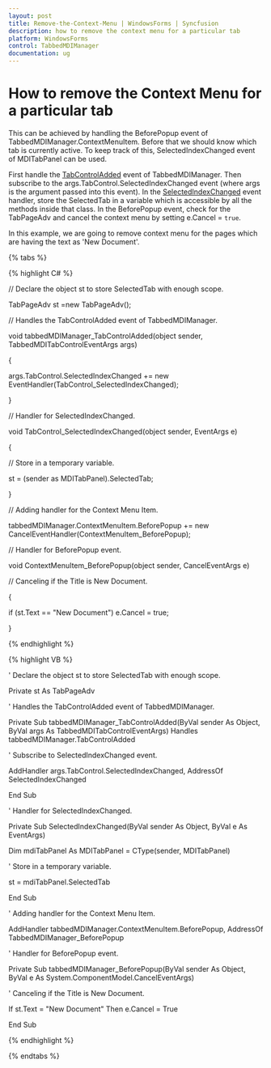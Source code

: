 ```yaml
---
layout: post
title: Remove-the-Context-Menu | WindowsForms | Syncfusion
description: how to remove the context menu for a particular tab
platform: WindowsForms
control: TabbedMDIManager
documentation: ug
---
```


# How to remove the Context Menu for a particular tab

This can be achieved by handling the BeforePopup event of TabbedMDIManager.ContextMenuItem. Before that we should know which tab is currently active. To keep track of this, SelectedIndexChanged event of MDITabPanel can be used.

First handle the [TabControlAdded](https://help.syncfusion.com/cr/windowsforms/Syncfusion.Tools.Windows~Syncfusion.Windows.Forms.Tools.TabbedMDIManager~TabControlAdded_EV.html) event of TabbedMDIManager. Then subscribe to the args.TabControl.SelectedIndexChanged event (where args is the argument passed into this event). In the [SelectedIndexChanged](https://help.syncfusion.com/cr/windowsforms/Syncfusion.Tools.Windows~Syncfusion.Windows.Forms.Tools.TabControlAdv~SelectedIndexChanged_EV.html) event handler, store the SelectedTab in a variable which is accessible by all the methods inside that class. In the BeforePopup event, check for the TabPageAdv and cancel the context menu by setting e.Cancel = `true`.

In this example, we are going to remove context menu for the pages which are having the text as 'New Document'.

{% tabs %}

{% highlight C# %}



// Declare the object st to store SelectedTab with enough scope. 

TabPageAdv st =new TabPageAdv(); 

// Handles the TabControlAdded event of TabbedMDIManager. 

void tabbedMDIManager_TabControlAdded(object sender, TabbedMDITabControlEventArgs args) 

{ 

args.TabControl.SelectedIndexChanged += new EventHandler(TabControl_SelectedIndexChanged); 

} 

// Handler for SelectedIndexChanged. 

void TabControl_SelectedIndexChanged(object sender, EventArgs e) 

{ 

// Store in a temporary variable.  

st = (sender as MDITabPanel).SelectedTab; 

} 

// Adding handler for the Context Menu Item. 

tabbedMDIManager.ContextMenuItem.BeforePopup += new CancelEventHandler(ContextMenuItem_BeforePopup); 

// Handler for BeforePopup event.

void ContextMenuItem_BeforePopup(object sender, CancelEventArgs e)

// Canceling if the Title is New Document.  

{ 

if (st.Text == "New Document") e.Cancel = true; 

} 

{% endhighlight %}

{% highlight VB %}



' Declare the object st to store SelectedTab with enough scope. 

Private st As TabPageAdv

' Handles the TabControlAdded event of TabbedMDIManager. 

Private Sub tabbedMDIManager_TabControlAdded(ByVal sender As Object, ByVal args As TabbedMDITabControlEventArgs) Handles tabbedMDIManager.TabControlAdded

' Subscribe to SelectedIndexChanged event. 

AddHandler args.TabControl.SelectedIndexChanged, AddressOf SelectedIndexChanged

End Sub

' Handler for SelectedIndexChanged. 

Private Sub SelectedIndexChanged(ByVal sender As Object, ByVal e As EventArgs)

Dim mdiTabPanel As MDITabPanel = CType(sender, MDITabPanel)

' Store in a temporary variable.  

st = mdiTabPanel.SelectedTab

End Sub

' Adding handler for the Context Menu Item. 

AddHandler tabbedMDIManager.ContextMenuItem.BeforePopup, AddressOf TabbedMDIManager_BeforePopup 

' Handler for BeforePopup event. 

Private Sub tabbedMDIManager_BeforePopup(ByVal sender As Object, ByVal e As System.ComponentModel.CancelEventArgs)

' Canceling if the Title is New Document. 

If st.Text = "New Document" Then e.Cancel = True

End Sub


{% endhighlight %}

{% endtabs %}